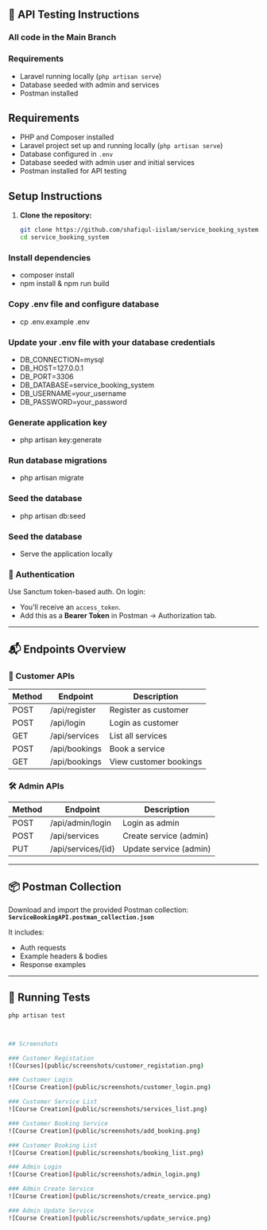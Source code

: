 ## 🔌 API Testing Instructions

### All code in the Main Branch

### Requirements
- Laravel running locally (`php artisan serve`)
- Database seeded with admin and services
- Postman installed

## Requirements
- PHP and Composer installed
- Laravel project set up and running locally (`php artisan serve`)
- Database configured in `.env`
- Database seeded with admin user and initial services
- Postman installed for API testing

## Setup Instructions

1. **Clone the repository:**

   ```bash
   git clone https://github.com/shafiqul-iislam/service_booking_system.git
   cd service_booking_system

### Install dependencies
- composer install
- npm install & npm run build

### Copy .env file and configure database
- cp .env.example .env

### Update your .env file with your database credentials
- DB_CONNECTION=mysql
- DB_HOST=127.0.0.1
- DB_PORT=3306
- DB_DATABASE=service_booking_system
- DB_USERNAME=your_username
- DB_PASSWORD=your_password

### Generate application key
- php artisan key:generate

### Run database migrations
- php artisan migrate

### Seed the database
- php artisan db:seed

### Seed the database
- Serve the application locally

### 🔐 Authentication
Use Sanctum token-based auth. On login:
- You’ll receive an `access_token`.
- Add this as a **Bearer Token** in Postman → Authorization tab.

---

## 📬 Endpoints Overview

### 🧑 Customer APIs
| Method | Endpoint              | Description              |
|--------|-----------------------|--------------------------|
| POST   | /api/register         | Register as customer     |
| POST   | /api/login            | Login as customer        |
| GET    | /api/services         | List all services        |
| POST   | /api/bookings         | Book a service           |
| GET    | /api/bookings         | View customer bookings   |

### 🛠️ Admin APIs
| Method | Endpoint              | Description              |
|--------|-----------------------|--------------------------|
| POST   | /api/admin/login      | Login as admin           |
| POST   | /api/services         | Create service (admin)   |
| PUT    | /api/services/{id}    | Update service (admin)   |

---

## 📦 Postman Collection

Download and import the provided Postman collection:
**`ServiceBookingAPI.postman_collection.json`**

It includes:
- Auth requests
- Example headers & bodies
- Response examples

---

## 🧪 Running Tests

```bash
php artisan test



## Screenshots

### Customer Registation
![Courses](public/screenshots/customer_registation.png)

### Customer Login
![Course Creation](public/screenshots/customer_login.png)

### Customer Service List
![Course Creation](public/screenshots/services_list.png)

### Customer Booking Service
![Course Creation](public/screenshots/add_booking.png)

### Customer Booking List
![Course Creation](public/screenshots/booking_list.png)

### Admin Login
![Course Creation](public/screenshots/admin_login.png)

### Admin Create Service
![Course Creation](public/screenshots/create_service.png)

### Admin Update Service
![Course Creation](public/screenshots/update_service.png)